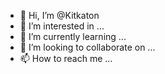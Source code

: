 - 👋 Hi, I’m @Kitkaton
- 👀 I’m interested in ...
- 🌱 I’m currently learning ...
- 💞️ I’m looking to collaborate on ...
- 📫 How to reach me ...

<!---
Kitkaton/Kitkaton is a ✨ special ✨ repository because its `README.md` (this file) appears on your GitHub profile.
You can click the Preview link to take a look at your changes.
--->
